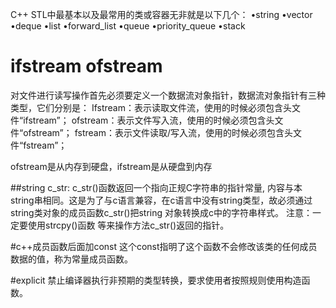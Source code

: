 C++ STL中最基本以及最常用的类或容器无非就是以下几个：
•string
•vector
•deque
•list
•forward_list
•queue
•priority_queue
•stack

# ifstream   ofstream

对文件进行读写操作首先必须要定义一个数据流对象指针，数据流对象指针有三种类型，它们分别是：
Ifstream：表示读取文件流，使用的时候必须包含头文件“ifstream”；
ofstream：表示文件写入流，使用的时候必须包含头文件“ofstream”；
fstream：表示文件读取/写入流，使用的时候必须包含头文件“fstream”；

ofstream是从内存到硬盘，ifstream是从硬盘到内存


##string c_str:
c_str()函数返回一个指向正规C字符串的指针常量, 内容与本string串相同。这是为了与c语言兼容，在c语言中没有string类型，故必须通过string类对象的成员函数c_str()把string 对象转换成c中的字符串样式。
注意：一定要使用strcpy()函数 等来操作方法c_str()返回的指针。

#c++成员函数后面加const
这个const指明了这个函数不会修改该类的任何成员数据的值，称为常量成员函数。

#explicit
禁止编译器执行非预期的类型转换，要求使用者按照规则使用构造函数。
